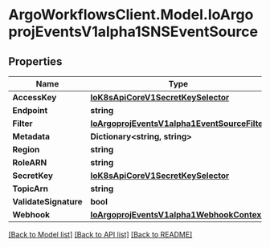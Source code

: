 # ArgoWorkflowsClient.Model.IoArgoprojEventsV1alpha1SNSEventSource

## Properties

Name | Type | Description | Notes
------------ | ------------- | ------------- | -------------
**AccessKey** | [**IoK8sApiCoreV1SecretKeySelector**](IoK8sApiCoreV1SecretKeySelector.md) |  | [optional] 
**Endpoint** | **string** |  | [optional] 
**Filter** | [**IoArgoprojEventsV1alpha1EventSourceFilter**](IoArgoprojEventsV1alpha1EventSourceFilter.md) |  | [optional] 
**Metadata** | **Dictionary&lt;string, string&gt;** |  | [optional] 
**Region** | **string** |  | [optional] 
**RoleARN** | **string** |  | [optional] 
**SecretKey** | [**IoK8sApiCoreV1SecretKeySelector**](IoK8sApiCoreV1SecretKeySelector.md) |  | [optional] 
**TopicArn** | **string** |  | [optional] 
**ValidateSignature** | **bool** |  | [optional] 
**Webhook** | [**IoArgoprojEventsV1alpha1WebhookContext**](IoArgoprojEventsV1alpha1WebhookContext.md) |  | [optional] 

[[Back to Model list]](../README.md#documentation-for-models) [[Back to API list]](../README.md#documentation-for-api-endpoints) [[Back to README]](../README.md)

